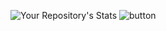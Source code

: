 ![Your Repository's Stats](https://github-readme-stats.vercel.app/api/top-langs/?username=feymez&theme=dark)
![button](https://google.com/)
